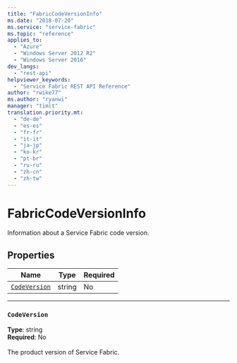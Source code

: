```yaml
---
title: "FabricCodeVersionInfo"
ms.date: "2018-07-20"
ms.service: "service-fabric"
ms.topic: "reference"
applies_to: 
  - "Azure"
  - "Windows Server 2012 R2"
  - "Windows Server 2016"
dev_langs: 
  - "rest-api"
helpviewer_keywords: 
  - "Service Fabric REST API Reference"
author: "rwike77"
ms.author: "ryanwi"
manager: "timlt"
translation.priority.mt: 
  - "de-de"
  - "es-es"
  - "fr-fr"
  - "it-it"
  - "ja-jp"
  - "ko-kr"
  - "pt-br"
  - "ru-ru"
  - "zh-cn"
  - "zh-tw"
---
```

# FabricCodeVersionInfo

Information about a Service Fabric code version.

## Properties
| Name | Type | Required |
| --- | --- | --- |
| [`CodeVersion`](#codeversion) | string | No |

____
### `CodeVersion`
__Type__: string <br/>
__Required__: No<br/>
<br/>
The product version of Service Fabric.
